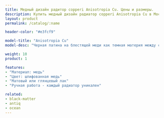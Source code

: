 ```yaml
---
title: Медный дизайн радитор copperi Anisotropia Cu. Цены и размеры.
description: Купить медный дизайн радиатор copperi Anisotropia Cu в Москве.
layout: product
permalink: /catalog/:name

header-color: "#e3fcf9"

model-title: "Anisotropia Cu"
model-desc: "Черная патина на блестящей меди как темная материя между сияющими галактиками. Радиатор покрыт матовым или глянцевым лаком, чтобы сохранить рисунок неизменным."

weight: 10
product: 1

features:
- "Материал: медь"
- "Цвет: шлифованная медь"
- "Матовый или глянцевый лак"
- "Ручная работа - каждый радиатор уникален"

related:
- black-matter
- antiq
- ocean
---
```

